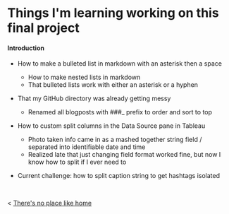 # Things I'm learning working on this final project

#### Introduction

* How to make a bulleted list in markdown with an asterisk then a space
    * How to make nested lists in markdown
    * That bulleted lists work with either an asterisk or a hyphen

* That my GitHub directory was already getting messy
    * Renamed all blogposts with ###_ prefix to order and sort to top
    
* How to custom split columns in the Data Source pane in Tableau
    * Photo taken info came in as a mashed together string field / separated into identifiable date and time
    * Realized late that just changing field format worked fine, but now I know how to split if I ever need to

* Current challenge: how to split caption string to get hashtags isolated




  &nbsp; &nbsp; &nbsp; &nbsp;
  

< [There's no place like home](./index.md)
